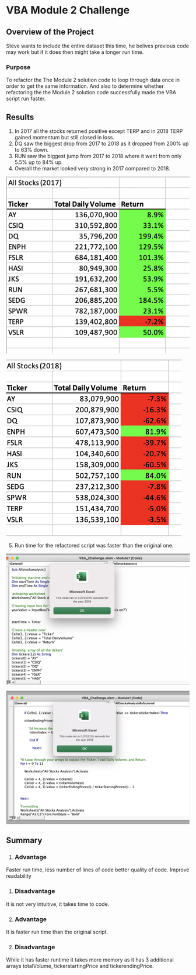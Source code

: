 # VBA Module 2 Challenge #

## Overview of the Project ##
Steve wants to include the entire dataset this time, he belives previous code may work but if it does then might take a longer run time. 

### Purpose ###
To refactor the The Module 2 solution code to loop through data once in order to get the same information. And also to determine whether refactoring the the Module 2 solution code successfully made the VBA script run faster.

## Results ##
 1. In 2017 all the stocks returned positive except TERP and in 2018 TERP gained momentum but still closed in loss.
 2. DQ saw the biggest drop from 2017 to 2018 as it dropped from 200% up to 63% down.
 3. RUN saw the biggest jump from 2017 to 2018 where it went from only 5.5% up to 84% up.
 4. Overall the market looked very strong in 2017 compared to 2018.

![This is an image](https://github.com/dhwaniagrawal/stock-analysis/blob/main/Resources/All%20Stocks%202017.png)

![This is an image](https://github.com/dhwaniagrawal/stock-analysis/blob/main/Resources/All%20Stocks%202018.png)

5. Run time for the refactored script was faster than the original one.

![This is an image](https://github.com/dhwaniagrawal/stock-analysis/blob/main/Resources/Run%20time%20for%20original%20script%202018.png)

![This is an image](https://github.com/dhwaniagrawal/stock-analysis/blob/main/Resources/Run%20time%20for%20refactored%20script%202018.png)

## Summary ##

1. ### Advantage ###
Faster run time, less number of lines of code better quality of code.
Improve readability
1. ### Disadvantage ###
It is not very intuitive, it takes time to code.

2. ### Advantage ###
It is faster run time than the original script.

2. ### Disadvantage ###
While it has faster runtime it takes more memory as it has 3 additional arrays totalVolume, tickerstartingPrice and tickerendingPrice.

